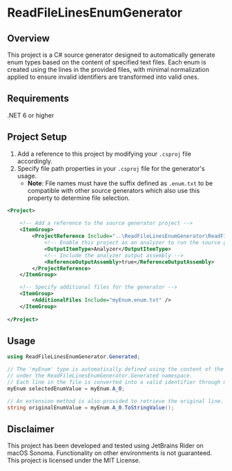 # ReadFileLinesEnumGenerator
## Overview
This project is a C# source generator designed to automatically generate enum types based on the content of specified text files.
Each enum is created using the lines in the provided files, with minimal normalization applied to ensure invalid identifiers are transformed into valid ones.

## Requirements
.NET 6 or higher

## Project Setup
1. Add a reference to this project by modifying your `.csproj` file accordingly.
2. Specify file path properties in your `.csproj` file for the generator's usage.
    - **Note**: File names must have the suffix defined as `.enum.txt` to be compatible with other source generators which also use this property to determine file selection.
```xml
<Project>
   
    <!-- Add a reference to the source generator project -->
    <ItemGroup>
        <ProjectReference Include="..\ReadFileLinesEnumGenerator\ReadFileLinesEnumGenerator.csproj">
            <!-- Enable this project as an analyzer to run the source generator -->
            <OutputItemType>Analyzer</OutputItemType>
            <!-- Include the analyzer output assembly -->
            <ReferenceOutputAssembly>true</ReferenceOutputAssembly>
        </ProjectReference>
    </ItemGroup>

    <!-- Specify additional files for the generator -->
    <ItemGroup>
        <AdditionalFiles Include="myEnum.enum.txt" />
    </ItemGroup>
   
</Project>
```

## Usage
```csharp
using ReadFileLinesEnumGenerator.Generated;

// The 'myEnum' type is automatically defined using the content of the "myEnum.enum.txt" file
// under the ReadFileLinesEnumGenerator.Generated namespace. 
// Each line in the file is converted into a valid identifier through minimal normalization.
myEnum selectedEnumValue = myEnum.A_0;

// An extension method is also provided to retrieve the original line.
string originalEnumValue = myEnum.A_0.ToStringValue();
```

## Disclaimer
This project has been developed and tested using JetBrains Rider on macOS Sonoma.
Functionality on other environments is not guaranteed.
This project is licensed under the MIT License.